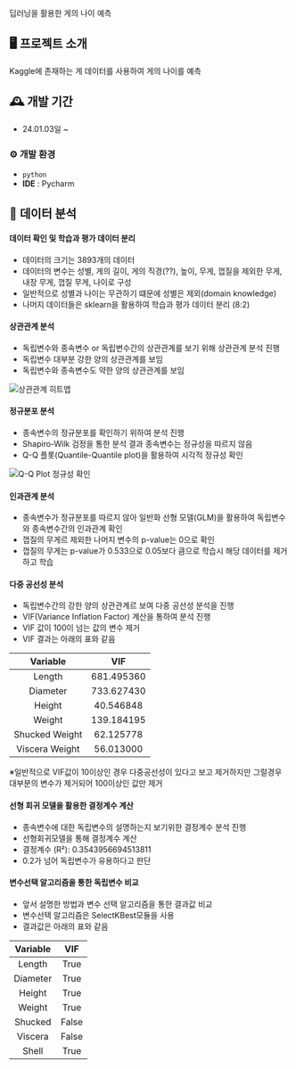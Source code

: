 딥러닝을 활용한 게의 나이 예측

## 🖥️ 프로젝트 소개
Kaggle에 존재하는 게 데이터를 사용하여 게의 나이를 예측
<br>

## 🕰️ 개발 기간
* 24.01.03일 ~

### ⚙️ 개발 환경
- `python`
- **IDE** : Pycharm

## 📌 데이터 분석
#### 데이터 확인 및 학습과 평가 데이터 분리
- 데이터의 크기는 3893개의 데이터
- 데이터의 변수는 성별, 게의 길이, 게의 직경(??), 높이, 무게, 껍질을 제외한 무게, 내장 무게, 껍질 무게, 나이로 구성
- 일반적으로 성별과 나이는 무관하기 떄문에 성별은 제외(domain knowledge)
- 나머지 데이터들은 sklearn을 활용하여 학습과 평가 데이터 분리 (8:2)

#### 상관관계 분석
- 독립변수와 종속변수 or 독립변수간의 상관관계를 보기 위해 상관관계 분석 진행
- 독립변수 대부분 강한 양의 상관관계를 보임
- 독립변수와 종속변수도 약한 양의 상관관계를 보임

![상관관계 히트맵](https://github.com/whcjfdudwkd/CrabAgePrediction/assets/70883264/32d3ed04-0e3a-4490-a603-b9e4f899d909)

#### 정규분포 분석
- 종속변수의 정규분포를 확인하기 위하여 분석 진행
- Shapiro-Wilk 검정을 통한 분석 결과 종속변수는 정규성을 따르지 않음
- Q-Q 플롯(Quantile-Quantile plot)을 활용하여 시각적 정규성 확인

![Q-Q Plot 정규성 확인](https://github.com/whcjfdudwkd/CrabAgePrediction/assets/70883264/17688a19-6db0-4568-bc72-aecddaa6db04)

#### 인과관계 분석
- 종속변수가 정규분포를 따르지 않아 일반화 선형 모델(GLM)을 활용하여 독립변수와 종속변수간의 인과관계 확인
- 껍질의 무게르 제외한 나머지 변수의 p-value는 0으로 확인
- 껍질의 무게는 p-value가 0.533으로 0.05보다 큼으로 학습시 해당 데이터를 제거하고 학습

#### 다중 공선성 분석
- 독립변수간의 강한 양의 상관관계르 보여 다중 공선성 분석을 진행
- VIF(Variance Inflation Factor) 계산을 통하여 분석 진행
- VIF 값이 100이 넘는 값의 변수 제거
- VIF 결과는 아래의 표와 같음

|Variable|VIF|
|:---:|:---:|
|Length|681.495360|
|Diameter|733.627430|
|Height|40.546848|
|Weight|139.184195|
|Shucked Weight|62.125778|
|Viscera Weight|56.013000|

※일반적으로 VIF값이 10이상인 경우 다중공선성이 있다고 보고 제거하지만 그럴경우 대부분의 변수가 제거되어 100이상인 값만 제거

#### 선형 회귀 모델을 활용한 결정계수 계산
- 종속변수에 대한 독립변수의 설명하는지 보기위한 결정계수 분석 진행
- 선형회귀모델을 통해 결정계수 계산
- 결정계수 (R²): 0.3543956694513811
- 0.2가 넘어 독립변수가 유용하다고 판단
  
#### 변수선택 알고리즘을 통한 독립변수 비교
- 앞서 설명한 방법과 변수 선택 알고리즘을 통한 결과값 비교
- 변수선택 알고리즘은 SelectKBest모듈을 사용
- 결과값은 아래의 표와 같음

|Variable|VIF|
|:---:|:---:|
|Length|True|
|Diameter|True|
|Height|True|
|Weight|True|
|Shucked|False|
|Viscera|False|
|Shell|True|
